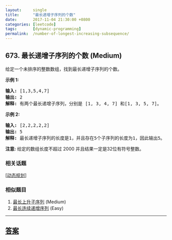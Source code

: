 ```yaml
---
layout:     single
title:      "最长递增子序列的个数"
date:       2017-11-04 21:30:00 +0800
categories: [leetcode]
tags:       [dynamic-programming]
permalink:  /number-of-longest-increasing-subsequence/
---
```


## 673. 最长递增子序列的个数 (Medium)

<p>给定一个未排序的整数数组，找到最长递增子序列的个数。</p>

<p><strong>示例 1:</strong></p>

<pre>
<strong>输入:</strong> [1,3,5,4,7]
<strong>输出:</strong> 2
<strong>解释:</strong> 有两个最长递增子序列，分别是 [1, 3, 4, 7] 和[1, 3, 5, 7]。
</pre>

<p><strong>示例 2:</strong></p>

<pre>
<strong>输入:</strong> [2,2,2,2,2]
<strong>输出:</strong> 5
<strong>解释:</strong> 最长递增子序列的长度是1，并且存在5个子序列的长度为1，因此输出5。
</pre>

<p><strong>注意:</strong>&nbsp;给定的数组长度不超过 2000 并且结果一定是32位有符号整数。</p>

### 相关话题
  [[动态规划](https://github.com/openset/leetcode/tree/master/tag/dynamic-programming/README.md)]

### 相似题目
  1. [最长上升子序列](/longest-increasing-subsequence) (Medium)
  1. [最长连续递增序列](/longest-continuous-increasing-subsequence) (Easy)

---

## [答案](https://github.com/openset/leetcode/tree/master/problems/number-of-longest-increasing-subsequence)
